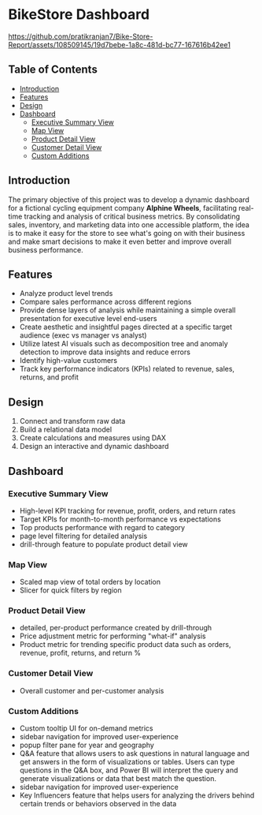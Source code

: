# BikeStore Dashboard
https://github.com/pratikranjan7/Bike-Store-Report/assets/108509145/19d7bebe-1a8c-481d-bc77-167616b42ee1
## Table of Contents

- [Introduction](#introduction)
- [Features](#features)
- [Design](#design)
- [Dashboard](#dashboard)
  - [Executive Summary View](#executive-summary-view)
  - [Map View](#map-view)
  - [Product Detail View](#product-detail-view)
  - [Customer Detail View](#customer-detail-view)
  - [Custom Additions](#custom-additions)


## Introduction


The primary objective of this project was to develop a dynamic dashboard for a fictional cycling equipment company <b>Alphine Wheels</b>, facilitating real-time tracking and analysis of critical business metrics. By consolidating sales, inventory, and marketing data into one accessible platform, the idea is to make it easy for the store to see what's going on with their business and make smart decisions to make it even better and improve overall business performance.


## Features

- Analyze product level trends
- Compare sales performance across different regions
- Provide dense layers of analysis while maintaining a simple overall presentation for executive level end-users
- Create aesthetic and insightful pages directed at a specific target audience (exec vs manager vs analyst)
- Utilize latest AI visuals such as decomposition tree and anomaly detection to improve data insights and reduce errors
- Identify high-value customers
- Track key performance indicators (KPIs) related to revenue, sales, returns, and profit

## Design

1. Connect and transform raw data
2. Build a relational data model
3. Create calculations and measures using DAX
4. Design an interactive and dynamic dashboard

## Dashboard

### Executive Summary View

- High-level KPI tracking for revenue, profit, orders, and return rates
- Target KPIs for month-to-month performance vs expectations
- Top products performance with regard to category
- page level filtering for detailed analysis
- drill-through feature to populate product detail view

### Map View

- Scaled map view of total orders by location
- Slicer for quick filters by region

### Product Detail View

- detailed, per-product performance created by drill-through
- Price adjustment metric for performing "what-if" analysis
- Product metric for trending specific product data such as orders, revenue, profit, returns, and return %

### Customer Detail View

- Overall customer and per-customer analysis

### Custom Additions

- Custom tooltip UI for on-demand metrics
- sidebar navigation for improved user-experience
- popup filter pane for year and geography
- Q&A feature that allows users to ask questions in natural language and get answers in the form of visualizations or tables. Users can type questions in the Q&A box, and Power BI will interpret the query and generate visualizations or data that best match the question.
- sidebar navigation for improved user-experience
- Key Influencers feature that helps users for analyzing the drivers behind certain trends or behaviors observed in the data

